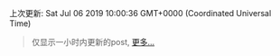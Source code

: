 
  
 上次更新: Sat Jul 06 2019 10:00:36 GMT+0000 (Coordinated Universal Time) 

 > 仅显示一小时内更新的post, [更多...](screenshots/)
  